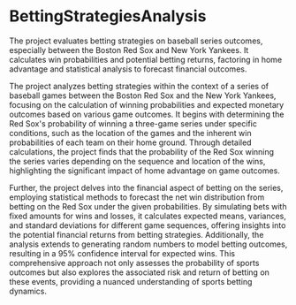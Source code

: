 # BettingStrategiesAnalysis
The project evaluates betting strategies on baseball series outcomes, especially between the Boston Red Sox and New York Yankees. It calculates win probabilities and potential betting returns, factoring in home advantage and statistical analysis to forecast financial outcomes.

The project analyzes betting strategies within the context of a series of baseball games between the Boston Red Sox and the New York Yankees, focusing on the calculation of winning probabilities and expected monetary outcomes based on various game outcomes. It begins with determining the Red Sox's probability of winning a three-game series under specific conditions, such as the location of the games and the inherent win probabilities of each team on their home ground. Through detailed calculations, the project finds that the probability of the Red Sox winning the series varies depending on the sequence and location of the wins, highlighting the significant impact of home advantage on game outcomes.

Further, the project delves into the financial aspect of betting on the series, employing statistical methods to forecast the net win distribution from betting on the Red Sox under the given probabilities. By simulating bets with fixed amounts for wins and losses, it calculates expected means, variances, and standard deviations for different game sequences, offering insights into the potential financial returns from betting strategies. Additionally, the analysis extends to generating random numbers to model betting outcomes, resulting in a 95% confidence interval for expected wins. This comprehensive approach not only assesses the probability of sports outcomes but also explores the associated risk and return of betting on these events, providing a nuanced understanding of sports betting dynamics.
